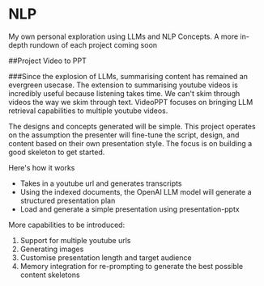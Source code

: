 # NLP
My own personal exploration using LLMs and NLP Concepts. A more in-depth rundown of each project coming soon



##Project Video to PPT

###Since the explosion of LLMs, summarising content has remained an evergreen usecase. The extension to summarising youtube videos is incredibly useful because listening takes time. We can't skim through videos the way we skim through text. VideoPPT focuses on bringing LLM retrieval capabilities to multiple youtube videos.

The designs and concepts generated will be simple. This project operates on the assumption the presenter will fine-tune the script, design, and content based on their own presentation style. The focus is on building a good skeleton to get started.

Here's how it works 

- Takes in a youtube url and generates transcripts
- Using the indexed documents, the OpenAI LLM model will generate a structured presentation plan
- Load and generate a simple presentation using presentation-pptx 

More capabilities to be introduced:

1. Support for multiple youtube urls
2. Generating images 
3. Customise presentation length and target audience
4. Memory integration for re-prompting to generate the best possible content skeletons
